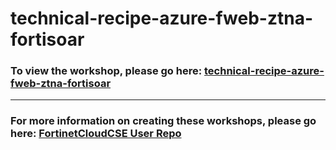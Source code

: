 <h1>technical-recipe-azure-fweb-ztna-fortisoar</h1><h3>To view the workshop, please go here: <a href="https://fortinetcloudcse.github.io/technical-recipe-azure-fweb-ztna-fortisoar/">technical-recipe-azure-fweb-ztna-fortisoar</a></h3><hr><h3>For more information on creating these workshops, please go here: <a href="https://fortinetcloudcse.github.io/UserRepo/">FortinetCloudCSE User Repo</a></h3>